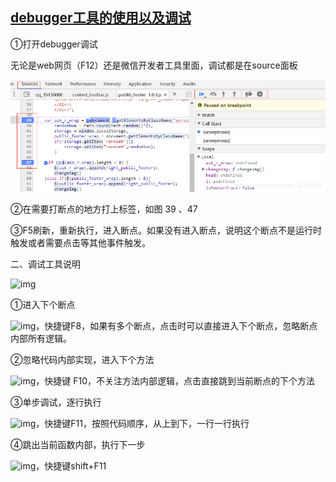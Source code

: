 ## [debugger工具的使用以及调试](https://www.cnblogs.com/xiaoqi2018/p/10832069.html)

①打开debugger调试

无论是web网页（F12）还是微信开发者工具里面，调试都是在source面板

![img](media/1568870-20190508151538861-1753571042.png)

②在需要打断点的地方打上标签，如图 39 、47

③F5刷新，重新执行，进入断点。如果没有进入断点，说明这个断点不是运行时触发或者需要点击等其他事件触发。

二、调试工具说明

![img](https://img2018.cnblogs.com/blog/1568870/201905/1568870-20190508151607102-695060906.png)

①进入下个断点

![img](https://img2018.cnblogs.com/blog/1568870/201905/1568870-20190508151636679-874512750.png)，快捷键F8，如果有多个断点，点击时可以直接进入下个断点，忽略断点内部所有逻辑。

②忽略代码内部实现，进入下个方法

![img](https://img2018.cnblogs.com/blog/1568870/201905/1568870-20190508151655717-1891611699.png)，快捷键 F10，不关注方法内部逻辑，点击直接跳到当前断点的下个方法

③单步调试，逐行执行

![img](https://img2018.cnblogs.com/blog/1568870/201905/1568870-20190508151710229-57751755.png)，快捷键F11，按照代码顺序，从上到下，一行一行执行

④跳出当前函数内部，执行下一步

![img](https://img2018.cnblogs.com/blog/1568870/201905/1568870-20190508151731023-303813715.png)，快捷键shift+F11